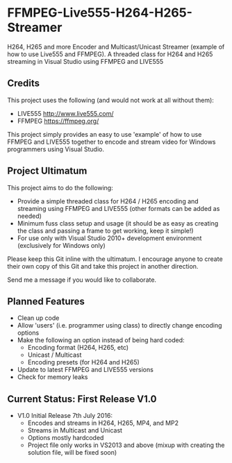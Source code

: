 # FFMPEG-Live555-H264-H265-Streamer
H264, H265 and more Encoder and Multicast/Unicast Streamer (example of how to use Live555 and FFMPEG). A threaded class for H264 and H265 streaming in Visual Studio using FFMPEG and LIVE555

## Credits
This project uses the following (and would not work at all without them):
- LIVE555 http://www.live555.com/
- FFMPEG https://ffmpeg.org/

This project simply provides an easy to use 'example' of how to use FFMPEG and LIVE555 together to encode and stream video for Windows programmers using Visual Studio.

## Project Ultimatum
This project aims to do the following:
- Provide a simple threaded class for H264 / H265 encoding and streaming using FFMPEG and LIVE555 (other formats can be added as needed)
- Minimum fuss class setup and usage (it should be as easy as creating the class and passing a frame to get working, keep it simple!)
- For use only with Visual Studio 2010+ development environment (exclusively for Windows only)

Please keep this Git inline with the ultimatum. I encourage anyone to create their own copy of this Git and take this project in another direction.

Send me a message if you would like to collaborate.

## Planned Features
- Clean up code
- Allow 'users' (i.e. programmer using class) to directly change encoding options
- Make the following an option instead of being hard coded:
  - Encoding format (H264, H265, etc)
  - Unicast / Multicast
  - Encoding presets (for H264 and H265)
- Update to latest FFMPEG and LIVE555 versions
- Check for memory leaks
  
## Current Status: First Release V1.0
- V1.0 Initial Release 7th July 2016:
   - Encodes and streams in H264, H265, MP4, and MP2
   - Streams in Multicast and Unicast
   - Options mostly hardcoded
   - Project file only works in VS2013 and above (mixup with creating the solution file, will be fixed soon)
